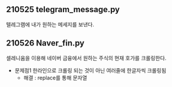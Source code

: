 ## 210525 telegram_message.py
텔레그램에 내가 원하는 메세지를 보낸다.

## 210526 Naver_fin.py
셀레니움을 이용해 네이버 금융에서 원하는 주식의 현재 호가를 크롤링한다.
- 문제점1 한라인으로 크롤링 되는 것이 아닌 여러줄에 한글자씩 크롤링됨
    + 해결 : replace를 통해 문자열 
